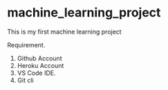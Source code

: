 # machine_learning_project
This is my first machine learning project

Requirement.

1. Github Account
2. Heroku Account
3. VS Code IDE.
4. Git cli
